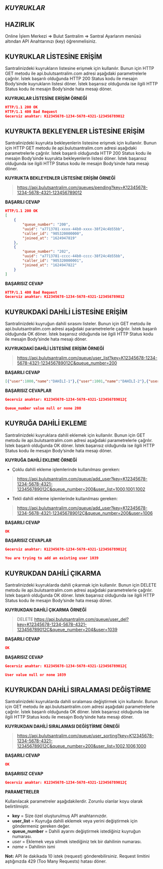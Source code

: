 *KUYRUKLAR*
----

**HAZIRLIK**
----
  Online İşlem Merkezi => Bulut Santralim => Santral Ayarlarım menüsü altından API Anahtarınızı (key) öğrenmelisiniz.

**KUYRUKLAR LİSTESİNE ERİŞİM**
----
Santralinizdeki kuyrukların listesine erişmek için kullanılır. Bunun için HTTP GET metodu ile api.bulutsantralim.com adresi
aşağıdaki parametrelerle çağrılır. İstek başarılı olduğunda HTTP 200 Status kodu ile mesajın Body’sinde kuyrukların listesi döner. 
İstek başarısız olduğunda ise ilgili HTTP Status kodu ile mesajın Body’sinde hata mesajı döner.

**KUYRUKLAR LİSTESİNE ERİŞİM ÖRNEĞİ**

```json
HTTP/1.1 200 OK
HTTP/1.1 400 Bad Request 
Gecersiz anahtar: K12345678-1234-5678-4321-123456789012
```

**KUYRUKTA BEKLEYENLER LİSTESİNE ERİŞİM**
----
Santralinizdeki kuyrukta bekleyenlerin listesine erişmek için kullanılır. Bunun için HTTP GET metodu ile api.bulutsantralim.com adresi
aşağıdaki parametrelerle çağrılır. İstek başarılı olduğunda HTTP 200 Status kodu ile mesajın Body’sinde kuyrukta bekleyenlerin listesi döner. 
İstek başarısız olduğunda ise ilgili HTTP Status kodu ile mesajın Body’sinde hata mesajı döner.

**KUYRUKTA BEKLEYENLER LİSTESİNE ERİŞİM ÖRNEĞİ**

>https://api.bulutsantralim.com/queues/pending?key=K12345678-1234-5678-4321-123456789012
 
**BAŞARILI CEVAP**

```json
HTTP/1.1 200 OK
[
    {
        "queue_number": "200",
        "uuid": "a7713781-xxxx-44b0-xxxx-38f24c4b55bb",
        "caller_id": "905320000000",
        "joined_at": "1624947819"
    },
    {
        "queue_number": "202",
        "uuid": "a7713781-cccc-44b0-cccc-38f24c4b55bb",
        "caller_id": "905320000001",
        "joined_at": "1624947822"
    }
]
```

**BAŞARISIZ CEVAP** 

```json
HTTP/1.1 400 Bad Request 
Gecersiz anahtar: K12345678-1234-5678-4321-123456789012
```

**KUYRUKDAKİ DAHİLİ LİSTESİNE ERİŞİM**
----
Santralinizdeki kuyruğun dahili sırasını listeler. Bunun için GET metodu ile api.bulutsantralim.com adresi
aşağıdaki parametrelerle çağrılır. İstek başarılı olduğunda OK döner. 
İstek başarısız olduğunda ise ilgili HTTP Status kodu ile mesajın Body’sinde hata mesajı döner.

**KUYRUKDAKİ DAHİLİ LİSTESİNE ERİŞİM ÖRNEĞİ**

  >https://api.bulutsantralim.com/queue/user_list?key=K12345678-1234-5678-4321-123456789012Ç&queue_number=200

**BAŞARILI CEVAP**
```json
[{"user":1000,"name":"DAHİLİ-1"},{"user":1001,"name":"DAHİLİ-2"},{"user":1006,"name":"DAHİLİ-3"}]
```

**BAŞARISIZ CEVAPLAR** 

```json
Gecersiz anahtar: K12345678-1234-5678-4321-123456789012Ç

Queue_number value null or none 200
```

**KUYRUĞA DAHİLİ EKLEME**
----
Santralinizdeki kuyruklara dahili eklemek için kullanılır. Bunun için GET metodu ile api.bulutsantralim.com adresi
aşağıdaki parametrelerle çağrılır. İstek başarılı olduğunda OK döner. 
İstek başarısız olduğunda ise ilgili HTTP Status kodu ile mesajın Body’sinde hata mesajı döner.

**KUYRUĞA DAHİLİ EKLEME ÖRNEĞİ**

 * Çoklu dahili ekleme işlemlerinde kullanılması gereken:
  >https://api.bulutsantralim.com/queue/add_user?key=K12345678-1234-5678-4321-123456789012Ç&queue_number=200&user_list=1000,1001,1002

 * Tekli dahili ekleme işlemlerinde kullanılması gereken:
  >https://api.bulutsantralim.com/queue/add_user?key=K12345678-1234-5678-4321-123456789012Ç&queue_number=200&user=1006

**BAŞARILI CEVAP**
```json
OK
```

**BAŞARISIZ CEVAPLAR** 

```json
Gecersiz anahtar: K12345678-1234-5678-4321-123456789012Ç

You are trying to add an existing user 1039
```

**KUYRUKDAN DAHİLİ ÇIKARMA**
----
Santralinizdeki kuyruklarda dahili çıkarmak için kullanılır. Bunun için DELETE metodu ile api.bulutsantralim.com adresi
aşağıdaki parametrelerle çağrılır. İstek başarılı olduğunda OK döner. 
İstek başarısız olduğunda ise ilgili HTTP Status kodu ile mesajın Body’sinde hata mesajı döner.

**KUYRUKDAN DAHİLİ ÇIKARMA ÖRNEĞİ**

>DELETE https://api.bulutsantralim.com/queue/user_del?key=K12345678-1234-5678-4321-123456789012Ç&queue_number=204&user=1039
 
**BAŞARILI CEVAP**

```json
OK
```

**BAŞARISIZ CEVAP** 

```json
Gecersiz anahtar: K12345678-1234-5678-4321-123456789012Ç

User value null or none 1039
```

**KUYRUKDAN DAHİLİ SIRALAMASI DEĞİŞTİRME**
----
Santralinizdeki kuyruklarda dahili sıralaması değiştirmek için kullanılır. Bunun için GET metodu ile api.bulutsantralim.com adresi
aşağıdaki parametrelerle çağrılır. İstek başarılı olduğunda OK döner. 
İstek başarısız olduğunda ise ilgili HTTP Status kodu ile mesajın Body’sinde hata mesajı döner.

**KUYRUKDAN DAHİLİ SIRALAMASI DEĞİŞTİRME ÖRNEĞİ**

>https://api.bulutsantralim.com/queue/user_sorting?key=K12345678-1234-5678-4321-123456789012Ç&queue_number=200&user_list=1002,1006,1000
 
**BAŞARILI CEVAP**

```json
OK
```

**BAŞARISIZ CEVAP** 

```json
Gecersiz anahtar: K12345678-1234-5678-4321-123456789012Ç
```

**PARAMETRELER**

Kullanılacak parametreler aşağıdakilerdir. Zorunlu olanlar koyu olarak belirtilmiştir.
  * **key** = Size özel oluşturulmuş API anahtarınızdır. 
  * **user_list** = Kuyruğa dahili eklemek veya yerini değiştirmek için göndermeniz gereken değer.
  * **queue_number** = Dahili ayarını değiştirmek istediğiniz kuyruğun numarası.
  * *user* = Eklemek veya silmek istediğiniz tek bir dahilinin numarası.
  * *name* = Dahilinin ismi

 **Not:** API ile dakikada 10 istek (request) gönderebilirsiniz. Request limitini aştığınızda 429 (Too Many Requests) hatası döner.

